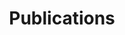 ---
title: "Publications"
excerpt: "Read our latest publications."

layout: loop
collection: publications
permalink: /publications/index.html
---